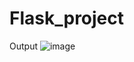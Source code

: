 # Flask_project
Output
![image](https://github.com/vinaykumar231/Flask_project/assets/87187409/55b9e7ca-854c-4890-bc65-0a520c75bcd0)
